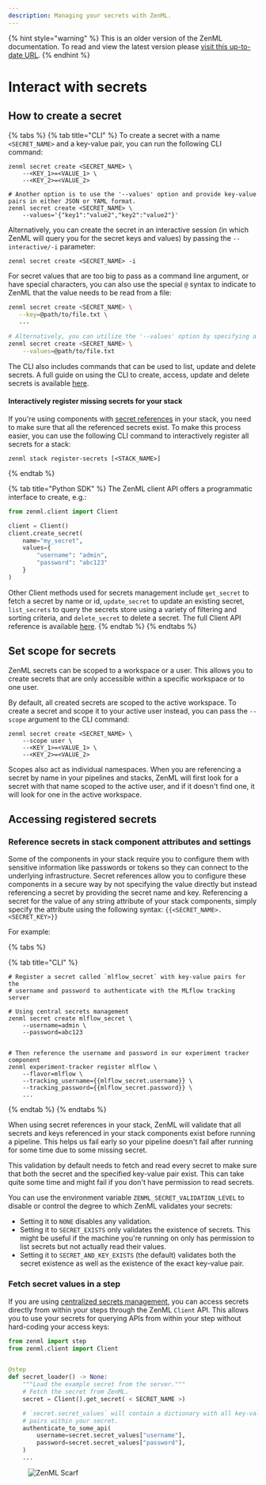 ```yaml
---
description: Managing your secrets with ZenML.
---
```


{% hint style="warning" %}
This is an older version of the ZenML documentation. To read and view the latest version please [visit this up-to-date URL](https://docs.zenml.io).
{% endhint %}


# Interact with secrets

## How to create a secret

{% tabs %}
{% tab title="CLI" %}
To create a secret with a name `<SECRET_NAME>` and a key-value pair, you can run the following CLI command:

```shell
zenml secret create <SECRET_NAME> \
    --<KEY_1>=<VALUE_1> \
    --<KEY_2>=<VALUE_2>

# Another option is to use the '--values' option and provide key-value pairs in either JSON or YAML format.
zenml secret create <SECRET_NAME> \
    --values='{"key1":"value2","key2":"value2"}'
```

Alternatively, you can create the secret in an interactive session (in which ZenML will query you for the secret keys and values) by passing the `--interactive/-i` parameter:

```shell
zenml secret create <SECRET_NAME> -i
```

For secret values that are too big to pass as a command line argument, or have special characters, you can also use the special `@` syntax to indicate to ZenML that the value needs to be read from a file:

```bash
zenml secret create <SECRET_NAME> \
   --key=@path/to/file.txt \
   ...
   
# Alternatively, you can utilize the '--values' option by specifying a file path containing key-value pairs in either JSON or YAML format.
zenml secret create <SECRET_NAME> \
    --values=@path/to/file.txt
```

The CLI also includes commands that can be used to list, update and delete secrets. A full guide on using the CLI to create, access, update and delete secrets is available [here](https://sdkdocs.zenml.io/latest/cli/#zenml.cli--secrets-management).

#### Interactively register missing secrets for your stack

If you're using components with [secret references](interact-with-secrets.md#reference-secrets-in-stack-component-attributes-and-settings) in your stack, you need to make sure that all the referenced secrets exist. To make this process easier, you can use the following CLI command to interactively register all secrets for a stack:

```shell
zenml stack register-secrets [<STACK_NAME>]
```
{% endtab %}

{% tab title="Python SDK" %}
The ZenML client API offers a programmatic interface to create, e.g.:

```python
from zenml.client import Client

client = Client()
client.create_secret(
    name="my_secret",
    values={
        "username": "admin",
        "password": "abc123"
    }
)
```

Other Client methods used for secrets management include `get_secret` to fetch a secret by name or id, `update_secret` to update an existing secret, `list_secrets` to query the secrets store using a variety of filtering and sorting criteria, and `delete_secret` to delete a secret. The full Client API reference is available [here](https://sdkdocs.zenml.io/latest/core\_code\_docs/core-client/).
{% endtab %}
{% endtabs %}

## Set scope for secrets

ZenML secrets can be scoped to a workspace or a user. This allows you to create secrets that are only accessible within a specific workspace or to one user.

By default, all created secrets are scoped to the active workspace. To create a secret and scope it to your active user instead, you can pass the `--scope` argument to the CLI command:

```shell
zenml secret create <SECRET_NAME> \
    --scope user \
    --<KEY_1>=<VALUE_1> \
    --<KEY_2>=<VALUE_2>
```

Scopes also act as individual namespaces. When you are referencing a secret by name in your pipelines and stacks, ZenML will first look for a secret with that name scoped to the active user, and if it doesn't find one, it will look for one in the active workspace.

## Accessing registered secrets

### Reference secrets in stack component attributes and settings

Some of the components in your stack require you to configure them with sensitive information like passwords or tokens so they can connect to the underlying infrastructure. Secret references allow you to configure these components in a secure way by not specifying the value directly but instead referencing a secret by providing the secret name and key. Referencing a secret for the value of any string attribute of your stack components, simply specify the attribute using the following syntax: `{{<SECRET_NAME>.<SECRET_KEY>}}`

For example:

{% tabs %}

{% tab title="CLI" %}
```shell
# Register a secret called `mlflow_secret` with key-value pairs for the
# username and password to authenticate with the MLflow tracking server

# Using central secrets management
zenml secret create mlflow_secret \
    --username=admin \
    --password=abc123
    

# Then reference the username and password in our experiment tracker component
zenml experiment-tracker register mlflow \
    --flavor=mlflow \
    --tracking_username={{mlflow_secret.username}} \
    --tracking_password={{mlflow_secret.password}} \
    ...
```
{% endtab %}
{% endtabs %}

When using secret references in your stack, ZenML will validate that all secrets and keys referenced in your stack components exist before running a pipeline. This helps us fail early so your pipeline doesn't fail after running for some time due to some missing secret.

This validation by default needs to fetch and read every secret to make sure that both the secret and the specified key-value pair exist. This can take quite some time and might fail if you don't have permission to read secrets.

You can use the environment variable `ZENML_SECRET_VALIDATION_LEVEL` to disable or control the degree to which ZenML validates your secrets:

* Setting it to `NONE` disables any validation.
* Setting it to `SECRET_EXISTS` only validates the existence of secrets. This might be useful if the machine you're running on only has permission to list secrets but not actually read their values.
* Setting it to `SECRET_AND_KEY_EXISTS` (the default) validates both the secret existence as well as the existence of the exact key-value pair.

### Fetch secret values in a step

If you are using [centralized secrets management](interact-with-secrets.md), you can access secrets directly from within your steps through the ZenML `Client` API. This allows you to use your secrets for querying APIs from within your step without hard-coding your access keys:

```python
from zenml import step
from zenml.client import Client


@step
def secret_loader() -> None:
    """Load the example secret from the server."""
    # Fetch the secret from ZenML.
    secret = Client().get_secret( < SECRET_NAME >)

    # `secret.secret_values` will contain a dictionary with all key-value
    # pairs within your secret.
    authenticate_to_some_api(
        username=secret.secret_values["username"],
        password=secret.secret_values["password"],
    )
    ...
```

<!-- For scarf -->
<figure><img alt="ZenML Scarf" referrerpolicy="no-referrer-when-downgrade" src="https://static.scarf.sh/a.png?x-pxid=f0b4f458-0a54-4fcd-aa95-d5ee424815bc" /></figure>

